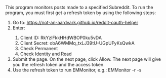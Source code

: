 This program monitors posts made to a specified Subreddit.  To run the program, you must first get a refresh token by using the following steps:
<ol>
	<li>Go to:  <a href="https://not-an-aardvark.github.io/reddit-oauth-helper">https://not-an-aardvark.github.io/reddit-oauth-helper</a></li>
	<li>Enter:</li>
	<ol>
		<li>Client ID:  RkYzlFkkHHdWBOP0ku5vDA</li>
		<li>Client Secret: obA6WMMq_txLJ39tU-UGpUFyKsQwkA</li>
		<li>Check Permanent</li>
		<li>Check Identity and Read</li>
	</ol>
	<li>Submit the page.  On the next page, click Allow.  The next page will give you the refresh token and the access token.</li>
	<li>Use the refresh token to run EMMonitor, e.g.:  EMMonitor -r <Refresh Token> -s <Subreddit></li>
</ol>

